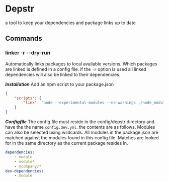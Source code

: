 # Depstr

a tool to keep your dependencies and package links up to date 


## Commands

### linker -r --dry-run

Automatically links packages to local available versions. Which packages are linked 
is defined in a config file. if the `-r` option is used all linked dependencies will
also be linked to their dependencies.

***Installation***
Add an npm script to your package.json

```json
{
    "scripts": {
        "link": "node --experimental-modules --no-warnings ./node_modules/.bin/linker --dev --l"
    }
}
```

***Configfile***
The config file must reside in the config/depstr directory and have the the name `config.dev.yml`.
the contents are as follows. Modules can also be selected using wildcards. All modules in the package.json
are matched against the modules found in this config file. Matches are looked for in the same directory
as the current package resides in. 

```yaml
dependencies:
    - module
    - module*
    - @company/*
dev-dependencies:
    - module

```
